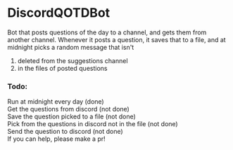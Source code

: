 # DiscordQOTDBot
Bot that posts questions of the day to a channel, and gets them from another channel.
Whenever it posts a question, it saves that to a file, and at midnight picks a random message that isn't
1) deleted from the suggestions channel
2) in the files of posted questions
### Todo:
Run at midnight every day (done)  
Get the questions from discord (not done)  
Save the question picked to a file (not done)  
Pick from the questions in discord not in the file (not done)  
Send the question to discord (not done)  
If you can help, please make a pr!
